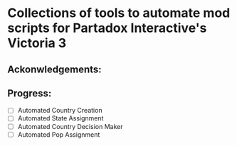 # Collections of tools to automate mod scripts for Partadox Interactive's Victoria 3
## Ackonwledgements:
## Progress:
- [ ] Automated Country Creation 
- [ ] Automated State Assignment
- [ ] Automated Country Decision Maker
- [ ] Automated Pop Assignment